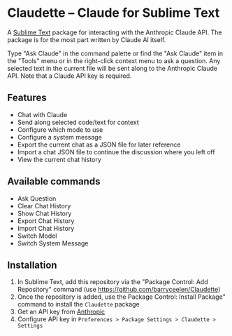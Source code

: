 # Claudette – Claude for Sublime Text

A [Sublime Text](http://www.sublimetext.com) package for interacting with the Anthropic Claude API. The package is for the most part written by Claude AI itself.

Type "Ask Claude" in the command palette or find the "Ask Claude" item in the "Tools" menu or in the right-click context menu to ask a question. Any selected text in the current file will be sent along to the Anthropic Claude API. Note that a Claude API key is required.

## Features

- Chat with Claude
- Send along selected code/text for context
- Configure which mode to use
- Configure a system message
- Export the current chat as a JSON file for later reference
- Import a chat JSON file to continue the discussion where you left off
- View the current chat history

## Available commands

- Ask Question
- Clear Chat History
- Show Chat History
- Export Chat History
- Import Chat History
- Switch Model
- Switch System Message

## Installation

1. In Sublime Text, add this repository via the "Package Control: Add Repository" command (use https://github.com/barryceelen/Claudette)
2. Once the repository is added, use the Package Control: Install Package" command to install the `Claudette` package
2. Get an API key from [Anthropic](https://console.anthropic.com/)
3. Configure API key in `Preferences > Package Settings > Claudette > Settings`
